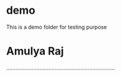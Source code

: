 # demo
This is a demo folder for testing purpose

# Amulya Raj
........................................................................
